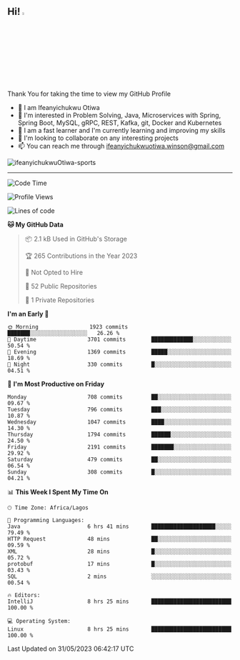 <!-- BLOG-POST-LIST:START --><!-- BLOG-POST-LIST:END -->

## Hi! <img src="https://media.giphy.com/media/hvRJCLFzcasrR4ia7z/giphy.gif" width="4%"> 

Thank You for taking the time to view my GitHub Profile

- 👋 I am Ifeanyichukwu Otiwa
- 👀 I'm interested in Problem Solving, Java, Microservices with Spring, Spring Boot, MySQL, gRPC, REST, Kafka, git, Docker and Kubernetes
- 🌱 I am a fast learner and I'm currently learning and improving my skills
- 💞️ I'm looking to collaborate on any interesting projects
- 📫 You can reach me through ifeanyichukwuotiwa.winson@gmail.com

<p align="left" marginTop="10px"> <img src="https://komarev.com/ghpvc/?username=ifeanyichukwuOtiwa-sports&label=Profile%20views&color=0e75b6&style=for-the-badge" alt="ifeanyichukwuOtiwa-sports" /> </p>

***

<!--START_SECTION:waka-->
![Code Time](http://img.shields.io/badge/Code%20Time-1%2C399%20hrs%2039%20mins-blue)

![Profile Views](http://img.shields.io/badge/Profile%20Views-9-blue)

![Lines of code](https://img.shields.io/badge/From%20Hello%20World%20I%27ve%20Written-2.3%20million%20lines%20of%20code-blue)

**🐱 My GitHub Data** 

> 📦 2.1 kB Used in GitHub's Storage 
 > 
> 🏆 265 Contributions in the Year 2023
 > 
> 🚫 Not Opted to Hire
 > 
> 📜 52 Public Repositories 
 > 
> 🔑 1 Private Repositories 
 > 
**I'm an Early 🐤** 

```text
🌞 Morning                1923 commits        ███████░░░░░░░░░░░░░░░░░░   26.26 % 
🌆 Daytime                3701 commits        █████████████░░░░░░░░░░░░   50.54 % 
🌃 Evening                1369 commits        █████░░░░░░░░░░░░░░░░░░░░   18.69 % 
🌙 Night                  330 commits         █░░░░░░░░░░░░░░░░░░░░░░░░   04.51 % 
```
📅 **I'm Most Productive on Friday** 

```text
Monday                   708 commits         ██░░░░░░░░░░░░░░░░░░░░░░░   09.67 % 
Tuesday                  796 commits         ███░░░░░░░░░░░░░░░░░░░░░░   10.87 % 
Wednesday                1047 commits        ████░░░░░░░░░░░░░░░░░░░░░   14.30 % 
Thursday                 1794 commits        ██████░░░░░░░░░░░░░░░░░░░   24.50 % 
Friday                   2191 commits        ███████░░░░░░░░░░░░░░░░░░   29.92 % 
Saturday                 479 commits         ██░░░░░░░░░░░░░░░░░░░░░░░   06.54 % 
Sunday                   308 commits         █░░░░░░░░░░░░░░░░░░░░░░░░   04.21 % 
```


📊 **This Week I Spent My Time On** 

```text
🕑︎ Time Zone: Africa/Lagos

💬 Programming Languages: 
Java                     6 hrs 41 mins       ████████████████████░░░░░   79.49 % 
HTTP Request             48 mins             ██░░░░░░░░░░░░░░░░░░░░░░░   09.59 % 
XML                      28 mins             █░░░░░░░░░░░░░░░░░░░░░░░░   05.72 % 
protobuf                 17 mins             █░░░░░░░░░░░░░░░░░░░░░░░░   03.43 % 
SQL                      2 mins              ░░░░░░░░░░░░░░░░░░░░░░░░░   00.54 % 

🔥 Editors: 
IntelliJ                 8 hrs 25 mins       █████████████████████████   100.00 % 

💻 Operating System: 
Linux                    8 hrs 25 mins       █████████████████████████   100.00 % 
```


 Last Updated on 31/05/2023 06:42:17 UTC
<!--END_SECTION:waka-->

<!--
<p align="center">
![trophy](https://github-profile-trophy.vercel.app/?username=ifeanyichukwuOtiwa-sports&theme=onedark) (https://github.com/ryo-ma/github-profile-trophy)
</p>
-->

<!---
ifeanyi-otiwa/ifeanyi-otiwa is a ✨ special ✨ repository because its `README.md` (this file) appears on your GitHub profile.
You can click the Preview link to take a look at your changes.
--->
